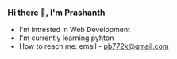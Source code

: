 ### Hi there 👋, I'm Prashanth


- I'm Intrested in Web Development
- I'm currently learning pyhton
- How to reach me: email - pb772k@gmail.com

